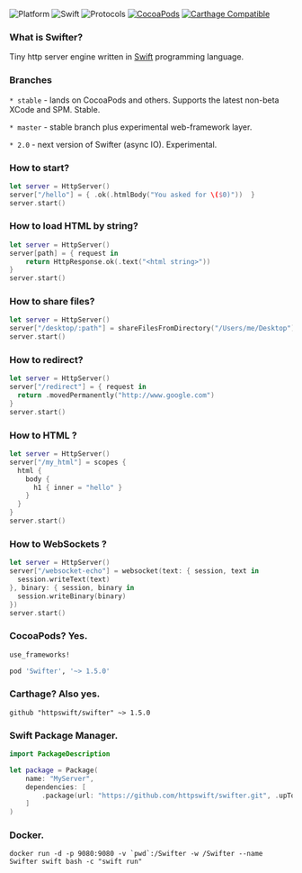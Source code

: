 ![Platform](https://img.shields.io/badge/Platform-Linux%20&%20OSX%20&%20tvOS-4BC51D.svg?style=flat)
![Swift](https://img.shields.io/badge/Swift-4.x,_5.0-4BC51D.svg?style=flat)
![Protocols](https://img.shields.io/badge/Protocols-HTTP%201.1%20&%20WebSockets-4BC51D.svg?style=flat)
[![CocoaPods](https://img.shields.io/cocoapods/v/Swifter.svg?style=flat)](https://cocoapods.org/pods/Swifter)
[![Carthage Compatible](https://img.shields.io/badge/Carthage-compatible-4BC51D.svg?style=flat)](https://github.com/Carthage/Carthage)

### What is Swifter?

Tiny http server engine written in [Swift](https://developer.apple.com/swift/) programming language.

### Branches

`* stable` - lands on CocoaPods and others. Supports the latest non-beta XCode and SPM. Stable.

`* master` - stable branch plus experimental web-framework layer.

`* 2.0` - next version of Swifter (async IO). Experimental.

### How to start?

```swift
let server = HttpServer()
server["/hello"] = { .ok(.htmlBody("You asked for \($0)"))  }
server.start()
```

### How to load HTML by string?

```swift
let server = HttpServer()
server[path] = { request in
    return HttpResponse.ok(.text("<html string>"))
}
server.start()
```

### How to share files?

```swift
let server = HttpServer()
server["/desktop/:path"] = shareFilesFromDirectory("/Users/me/Desktop")
server.start()
```

### How to redirect?

```swift
let server = HttpServer()
server["/redirect"] = { request in
  return .movedPermanently("http://www.google.com")
}
server.start()
```

### How to HTML ?

```swift
let server = HttpServer()
server["/my_html"] = scopes {
  html {
    body {
      h1 { inner = "hello" }
    }
  }
}
server.start()
```

### How to WebSockets ?

```swift
let server = HttpServer()
server["/websocket-echo"] = websocket(text: { session, text in
  session.writeText(text)
}, binary: { session, binary in
  session.writeBinary(binary)
})
server.start()
```

### CocoaPods? Yes.

```ruby
use_frameworks!

pod 'Swifter', '~> 1.5.0'
```

### Carthage? Also yes.

```
github "httpswift/swifter" ~> 1.5.0
```

### Swift Package Manager.

```swift
import PackageDescription

let package = Package(
    name: "MyServer",
    dependencies: [
        .package(url: "https://github.com/httpswift/swifter.git", .upToNextMajor(from: "1.5.0"))
    ]
)
```

### Docker.

```
docker run -d -p 9080:9080 -v `pwd`:/Swifter -w /Swifter --name Swifter swift bash -c "swift run"
```
